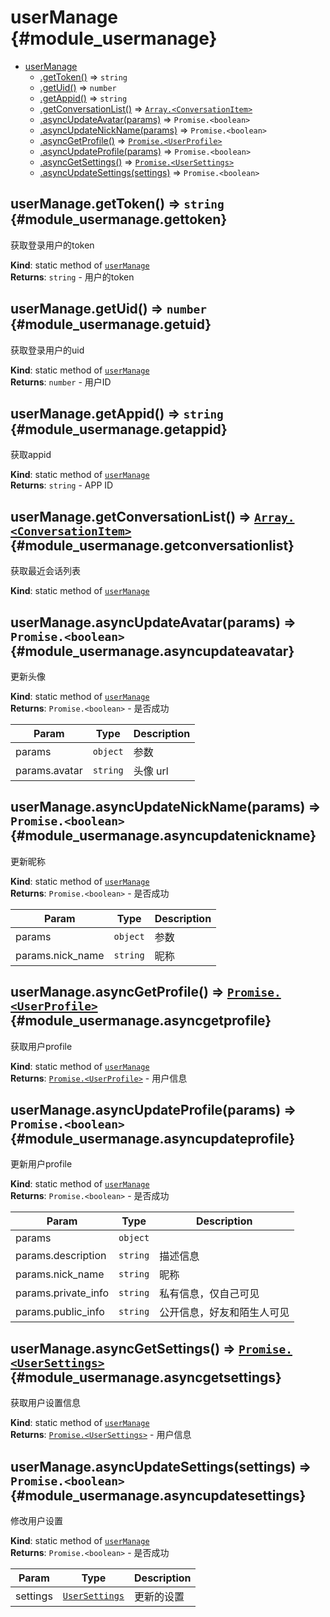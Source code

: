 # userManage {#module_usermanage}

* [userManage](#module_usermanage)
    * [.getToken()](#module_usermanage.gettoken) ⇒ <code>string</code>
    * [.getUid()](#module_usermanage.getuid) ⇒ <code>number</code>
    * [.getAppid()](#module_usermanage.getappid) ⇒ <code>string</code>
    * [.getConversationList()](#module_usermanage.getconversationlist) ⇒ [<code>Array.&lt;ConversationItem&gt;</code>](#module_types..conversationitem)
    * [.asyncUpdateAvatar(params)](#module_usermanage.asyncupdateavatar) ⇒ <code>Promise.&lt;boolean&gt;</code>
    * [.asyncUpdateNickName(params)](#module_usermanage.asyncupdatenickname) ⇒ <code>Promise.&lt;boolean&gt;</code>
    * [.asyncGetProfile()](#module_usermanage.asyncgetprofile) ⇒ [<code>Promise.&lt;UserProfile&gt;</code>](#module_types..userprofile)
    * [.asyncUpdateProfile(params)](#module_usermanage.asyncupdateprofile) ⇒ <code>Promise.&lt;boolean&gt;</code>
    * [.asyncGetSettings()](#module_usermanage.asyncgetsettings) ⇒ [<code>Promise.&lt;UserSettings&gt;</code>](#module_types..usersettings)
    * [.asyncUpdateSettings(settings)](#module_usermanage.asyncupdatesettings) ⇒ <code>Promise.&lt;boolean&gt;</code>

## userManage.getToken() ⇒ <code>string</code> {#module_usermanage.gettoken}
获取登录用户的token

**Kind**: static method of [<code>userManage</code>](#module_usermanage)  
**Returns**: <code>string</code> - 用户的token  
## userManage.getUid() ⇒ <code>number</code> {#module_usermanage.getuid}
获取登录用户的uid

**Kind**: static method of [<code>userManage</code>](#module_usermanage)  
**Returns**: <code>number</code> - 用户ID  
## userManage.getAppid() ⇒ <code>string</code> {#module_usermanage.getappid}
获取appid

**Kind**: static method of [<code>userManage</code>](#module_usermanage)  
**Returns**: <code>string</code> - APP ID  
## userManage.getConversationList() ⇒ [<code>Array.&lt;ConversationItem&gt;</code>](#module_types..conversationitem) {#module_usermanage.getconversationlist}
获取最近会话列表

**Kind**: static method of [<code>userManage</code>](#module_usermanage)  
## userManage.asyncUpdateAvatar(params) ⇒ <code>Promise.&lt;boolean&gt;</code> {#module_usermanage.asyncupdateavatar}
更新头像

**Kind**: static method of [<code>userManage</code>](#module_usermanage)  
**Returns**: <code>Promise.&lt;boolean&gt;</code> - 是否成功  

| Param | Type | Description |
| --- | --- | --- |
| params | <code>object</code> | 参数 |
| params.avatar | <code>string</code> | 头像 url |

## userManage.asyncUpdateNickName(params) ⇒ <code>Promise.&lt;boolean&gt;</code> {#module_usermanage.asyncupdatenickname}
更新昵称

**Kind**: static method of [<code>userManage</code>](#module_usermanage)  
**Returns**: <code>Promise.&lt;boolean&gt;</code> - 是否成功  

| Param | Type | Description |
| --- | --- | --- |
| params | <code>object</code> | 参数 |
| params.nick_name | <code>string</code> | 昵称 |

## userManage.asyncGetProfile() ⇒ [<code>Promise.&lt;UserProfile&gt;</code>](#module_types..userprofile) {#module_usermanage.asyncgetprofile}
获取用户profile

**Kind**: static method of [<code>userManage</code>](#module_usermanage)  
**Returns**: [<code>Promise.&lt;UserProfile&gt;</code>](#module_types..userprofile) - 用户信息  
## userManage.asyncUpdateProfile(params) ⇒ <code>Promise.&lt;boolean&gt;</code> {#module_usermanage.asyncupdateprofile}
更新用户profile

**Kind**: static method of [<code>userManage</code>](#module_usermanage)  
**Returns**: <code>Promise.&lt;boolean&gt;</code> - 是否成功  

| Param | Type | Description |
| --- | --- | --- |
| params | <code>object</code> |  |
| params.description | <code>string</code> | 描述信息 |
| params.nick_name | <code>string</code> | 昵称 |
| params.private_info | <code>string</code> | 私有信息，仅自己可见 |
| params.public_info | <code>string</code> | 公开信息，好友和陌生人可见 |

## userManage.asyncGetSettings() ⇒ [<code>Promise.&lt;UserSettings&gt;</code>](#module_types..usersettings) {#module_usermanage.asyncgetsettings}
获取用户设置信息

**Kind**: static method of [<code>userManage</code>](#module_usermanage)  
**Returns**: [<code>Promise.&lt;UserSettings&gt;</code>](#module_types..usersettings) - 用户信息  
## userManage.asyncUpdateSettings(settings) ⇒ <code>Promise.&lt;boolean&gt;</code> {#module_usermanage.asyncupdatesettings}
修改用户设置

**Kind**: static method of [<code>userManage</code>](#module_usermanage)  
**Returns**: <code>Promise.&lt;boolean&gt;</code> - 是否成功  

| Param | Type | Description |
| --- | --- | --- |
| settings | [<code>UserSettings</code>](#module_types..usersettings) | 更新的设置 |
